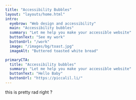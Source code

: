 ```yaml
---
title: "Accessibility Bubbles"
layout: "layouts/home.html"
intro:
  eyebrow: "Web design and accessibility"
  main: "Accessibility bubbles"
  summary: "Let me help you make your accessible website"
  buttonText: "See my work"
  buttonUrl: "/work"
  image: "/images/bg/toast.jpg"
  imageAlt: "Buttered toasted white bread"

primaryCTA:
  title: "Accessibility bubbles"
  summary: "Let me help you make your accessible website"
  buttonText: "Hello Baby"
  buttonUrl: "https://piccalil.li/"
---
```


this is pretty rad right ?

